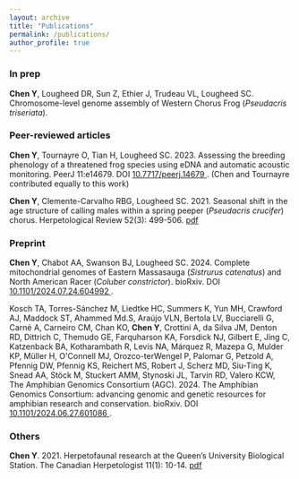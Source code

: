 ```yaml
---
layout: archive
title: "Publications"
permalink: /publications/
author_profile: true
---
```


### In prep

  **Chen Y**, Lougheed DR, Sun Z, Ethier J, Trudeau VL, Lougheed SC. Chromosome-level genome assembly of Western Chorus Frog (*Pseudacris triseriata*).

### Peer-reviewed articles
  **Chen Y**, Tournayre O, Tian H, Lougheed SC. 2023. Assessing the breeding phenology of a threatened frog species using eDNA and automatic acoustic monitoring. PeerJ 11:e14679. DOI <a href="https://peerj.com/articles/14679/"> 10.7717/peerj.14679 </a>. (Chen and Tournayre contributed equally to this work)

  **Chen Y**, Clemente-Carvalho RBG, Lougheed SC. 2021. Seasonal shift in the age structure of calling males within a spring peeper (<i>Pseudacris crucifer</i>) chorus. Herpetological Review 52(3): 499-506. [pdf](https://YingChen94.github.io/files/Chen.etal.2021.pdf)

### Preprint
  **Chen Y**, Chabot AA, Swanson BJ, Lougheed SC. 2024. Complete mitochondrial genomes of Eastern Massasauga (<i>Sistrurus catenatus</i>) and North American Racer (<i>Coluber constrictor</i>). bioRxiv. DOI <a href="https://doi.org/10.1101/2024.07.24.604992"> 10.1101/2024.07.24.604992 </a>. 
  
  Kosch TA, Torres-Sánchez M, Liedtke HC, Summers K, Yun MH, Crawford AJ, Maddock ST, Ahammed Md.S, Araújo VLN, Bertola LV, Bucciarelli G, Carné A, Carneiro CM, Chan KO, **Chen Y**, Crottini A, da Silva JM, Denton RD, Dittrich C, Themudo GE, Farquharson KA, Forsdick NJ, Gilbert E, Jing C, Katzenback BA, Kotharambath R, Levis NA, Márquez R, Mazepa G, Mulder KP, Müller H, O'Connell MJ, Orozco-terWengel P, Palomar G, Petzold A, Pfennig DW, Pfennig KS, Reichert MS, Robert J, Scherz MD, Siu-Ting K, Snead AA, Stöck M, Stuckert AMM, Stynoski JL, Tarvin RD, Valero KCW, The Amphibian Genomics Consortium (AGC). 2024. The Amphibian Genomics Consortium: advancing genomic and genetic resources for amphibian research and conservation. bioRxiv. DOI <a href="https://doi.org/10.1101/2024.06.27.601086"> 10.1101/2024.06.27.601086 </a>.

### Others
  **Chen Y**. 2021. Herpetofaunal research at the Queen’s University Biological Station. The Canadian Herpetologist 11(1): 10-14. [pdf](https://YingChen94.github.io/files/QUBS-herps.pdf)








